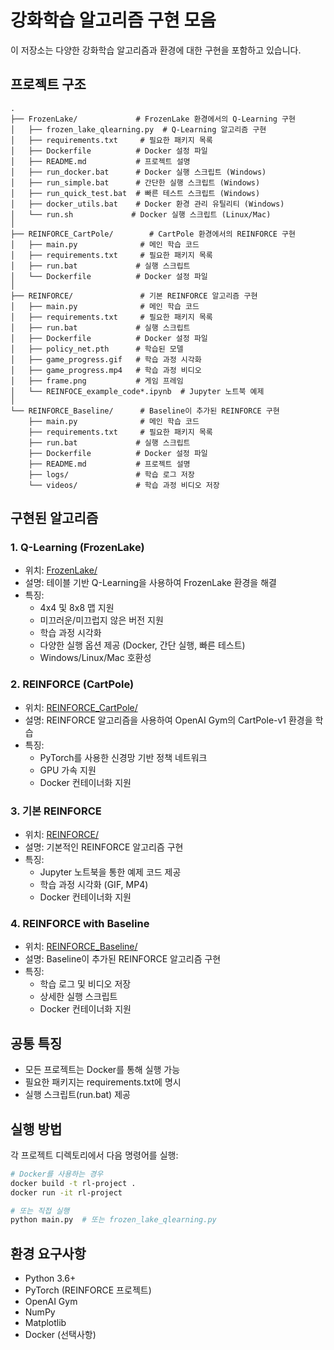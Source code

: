 # 강화학습 알고리즘 구현 모음

이 저장소는 다양한 강화학습 알고리즘과 환경에 대한 구현을 포함하고 있습니다.

## 프로젝트 구조

```
.
├── FrozenLake/             # FrozenLake 환경에서의 Q-Learning 구현
│   ├── frozen_lake_qlearning.py  # Q-Learning 알고리즘 구현
│   ├── requirements.txt     # 필요한 패키지 목록
│   ├── Dockerfile          # Docker 설정 파일
│   ├── README.md           # 프로젝트 설명
│   ├── run_docker.bat      # Docker 실행 스크립트 (Windows)
│   ├── run_simple.bat      # 간단한 실행 스크립트 (Windows)
│   ├── run_quick_test.bat  # 빠른 테스트 스크립트 (Windows)
│   ├── docker_utils.bat    # Docker 환경 관리 유틸리티 (Windows)
│   └── run.sh             # Docker 실행 스크립트 (Linux/Mac)
│
├── REINFORCE_CartPole/        # CartPole 환경에서의 REINFORCE 구현
│   ├── main.py              # 메인 학습 코드
│   ├── requirements.txt     # 필요한 패키지 목록
│   ├── run.bat             # 실행 스크립트
│   └── Dockerfile          # Docker 설정 파일
│
├── REINFORCE/               # 기본 REINFORCE 알고리즘 구현
│   ├── main.py              # 메인 학습 코드
│   ├── requirements.txt     # 필요한 패키지 목록
│   ├── run.bat             # 실행 스크립트
│   ├── Dockerfile          # Docker 설정 파일
│   ├── policy_net.pth      # 학습된 모델
│   ├── game_progress.gif   # 학습 과정 시각화
│   ├── game_progress.mp4   # 학습 과정 비디오
│   ├── frame.png           # 게임 프레임
│   └── REINFOCE_example_code*.ipynb  # Jupyter 노트북 예제
│
└── REINFORCE_Baseline/      # Baseline이 추가된 REINFORCE 구현
    ├── main.py              # 메인 학습 코드
    ├── requirements.txt     # 필요한 패키지 목록
    ├── run.bat             # 실행 스크립트
    ├── Dockerfile          # Docker 설정 파일
    ├── README.md           # 프로젝트 설명
    ├── logs/               # 학습 로그 저장
    └── videos/             # 학습 과정 비디오 저장
```

## 구현된 알고리즘

### 1. Q-Learning (FrozenLake)
- 위치: [FrozenLake/](FrozenLake/)
- 설명: 테이블 기반 Q-Learning을 사용하여 FrozenLake 환경을 해결
- 특징:
  - 4x4 및 8x8 맵 지원
  - 미끄러운/미끄럽지 않은 버전 지원
  - 학습 과정 시각화
  - 다양한 실행 옵션 제공 (Docker, 간단 실행, 빠른 테스트)
  - Windows/Linux/Mac 호환성

### 2. REINFORCE (CartPole)
- 위치: [REINFORCE_CartPole/](REINFORCE_CartPole/)
- 설명: REINFORCE 알고리즘을 사용하여 OpenAI Gym의 CartPole-v1 환경을 학습
- 특징:
  - PyTorch를 사용한 신경망 기반 정책 네트워크
  - GPU 가속 지원
  - Docker 컨테이너화 지원

### 3. 기본 REINFORCE
- 위치: [REINFORCE/](REINFORCE/)
- 설명: 기본적인 REINFORCE 알고리즘 구현
- 특징:
  - Jupyter 노트북을 통한 예제 코드 제공
  - 학습 과정 시각화 (GIF, MP4)
  - Docker 컨테이너화 지원

### 4. REINFORCE with Baseline
- 위치: [REINFORCE_Baseline/](REINFORCE_Baseline/)
- 설명: Baseline이 추가된 REINFORCE 알고리즘 구현
- 특징:
  - 학습 로그 및 비디오 저장
  - 상세한 실행 스크립트
  - Docker 컨테이너화 지원

## 공통 특징
- 모든 프로젝트는 Docker를 통해 실행 가능
- 필요한 패키지는 requirements.txt에 명시
- 실행 스크립트(run.bat) 제공

## 실행 방법
각 프로젝트 디렉토리에서 다음 명령어를 실행:
```bash
# Docker를 사용하는 경우
docker build -t rl-project .
docker run -it rl-project

# 또는 직접 실행
python main.py  # 또는 frozen_lake_qlearning.py
```

## 환경 요구사항
- Python 3.6+
- PyTorch (REINFORCE 프로젝트)
- OpenAI Gym
- NumPy
- Matplotlib
- Docker (선택사항) 